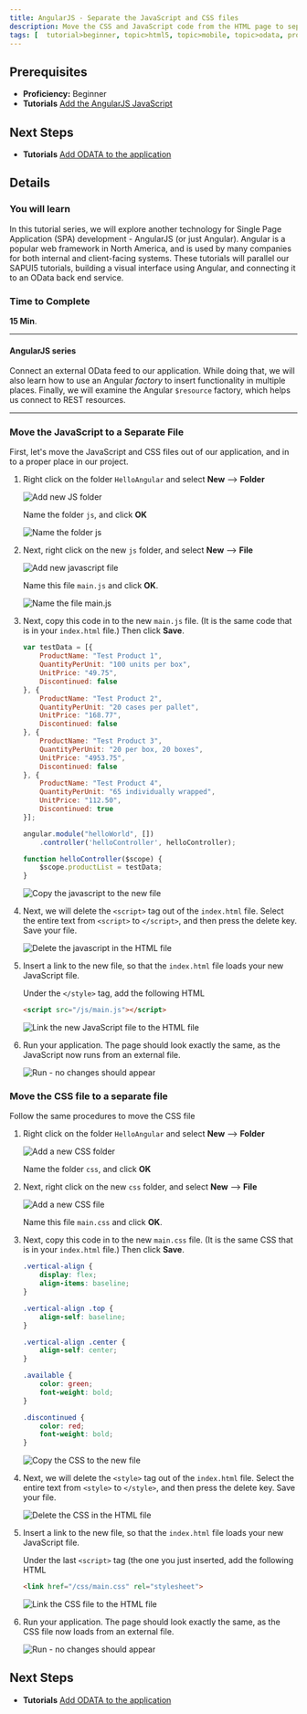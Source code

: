 ```yaml
---
title: AngularJS - Separate the JavaScript and CSS files
description: Move the CSS and JavaScript code from the HTML page to separate files on the web server.
tags: [  tutorial>beginner, topic>html5, topic>mobile, topic>odata, products>sap-cloud-platform ]
---
```

## Prerequisites  
 - **Proficiency:** Beginner
 - **Tutorials** [Add the AngularJS JavaScript](https://www.sap.com/developer/tutorials/angular-add-javascript.html)

## Next Steps
 - **Tutorials** [Add ODATA to the application](https://www.sap.com/developer/tutorials/angular-add-odata.html)


## Details
### You will learn  
In this tutorial series, we will explore another technology for Single Page Application (SPA) development - AngularJS (or just Angular).  Angular is a popular web framework in North America, and is used by many companies for both internal and client-facing systems.  These tutorials will parallel our SAPUI5 tutorials, building a visual interface using Angular, and connecting it to an OData back end service.

### Time to Complete
**15 Min**.

---
#### AngularJS series
Connect an external OData feed to our application.  While doing that, we will also learn how to use an Angular *factory* to insert functionality in multiple places.  Finally, we will examine the Angular `$resource` factory, which helps us connect to REST resources.

---

### Move the JavaScript to a Separate File

First, let's move the JavaScript and CSS files out of our application, and in to a proper place in our project.

1.  Right click on the folder `HelloAngular` and select **New** --> **Folder**

    ![Add new JS folder](1-1.png)

    Name the folder `js`, and click **OK**

    ![Name the folder js](1-1b.png)

2.  Next, right click on the new `js` folder, and select **New** --> **File**

    ![Add new javascript file](1-2.png)

    Name this file `main.js` and click **OK**.

    ![Name the file main.js](1-2b.png)

3.  Next, copy this code in to the new `main.js` file.  (It is the same code that is in your `index.html` file.)  Then click **Save**.

    ```javascript
    var testData = [{
    	ProductName: "Test Product 1",
    	QuantityPerUnit: "100 units per box",
    	UnitPrice: "49.75",
    	Discontinued: false
    }, {
    	ProductName: "Test Product 2",
    	QuantityPerUnit: "20 cases per pallet",
    	UnitPrice: "168.77",
    	Discontinued: false
    }, {
    	ProductName: "Test Product 3",
    	QuantityPerUnit: "20 per box, 20 boxes",
    	UnitPrice: "4953.75",
    	Discontinued: false
    }, {
    	ProductName: "Test Product 4",
    	QuantityPerUnit: "65 individually wrapped",
    	UnitPrice: "112.50",
    	Discontinued: true
    }];

    angular.module("helloWorld", [])
    	.controller('helloController', helloController);

    function helloController($scope) {
    	$scope.productList = testData;
    }
    ```

    ![Copy the javascript to the new file](1-3.png)

4.  Next, we will delete the `<script>` tag out of the `index.html` file.  Select the entire text from `<script>` to `</script>`, and then press the delete key.  Save your file.

    ![Delete the javascript in the HTML file](1-4a.png)

5.  Insert a link to the new file, so that the `index.html` file loads your new JavaScript file.  

    Under the `</style>` tag, add the following HTML

    ```html
    <script src="/js/main.js"></script>
    ```

    ![Link the new JavaScript file to the HTML file](1-5.png)

6.  Run your application.  The page should look exactly the same, as the JavaScript now runs from an external file.

    ![Run - no changes should appear](run-app.png)

### Move the CSS file to a separate file

Follow the same procedures to move the CSS file

1.  Right click on the folder `HelloAngular` and select **New** --> **Folder**

    ![Add a new CSS folder](2-1.png)

    Name the folder `css`, and click **OK**

2.  Next, right click on the new `css` folder, and select **New** --> **File**

    ![Add a new CSS file](2-2.png)

    Name this file `main.css` and click **OK**.

3.  Next, copy this code in to the new `main.css` file.  (It is the same CSS that is in your `index.html` file.)  Then click **Save**.

    ```css
    .vertical-align {
        display: flex;
        align-items: baseline;
    }

    .vertical-align .top {
        align-self: baseline;
    }

    .vertical-align .center {
        align-self: center;
    }

    .available {
        color: green;
        font-weight: bold;
    }

    .discontinued {
        color: red;
        font-weight: bold;
    }
    ```

    ![Copy the CSS to the new file](2-3.png)

4.  Next, we will delete the `<style>` tag out of the `index.html` file.  Select the entire text from `<style>` to `</style>`, and then press the delete key.  Save your file.

    ![Delete the CSS in the HTML file](2-4.png)

5.  Insert a link to the new file, so that the `index.html` file loads your new JavaScript file.  

    Under the last `<script>` tag (the one you just inserted, add the following HTML

    ```html
    <link href="/css/main.css" rel="stylesheet">
    ```

    ![Link the CSS file to the HTML file](2-5.png)

6.  Run your application.  The page should look exactly the same, as the CSS file now loads from an external file.

    ![Run - no changes should appear](run-app.png)



## Next Steps
 - **Tutorials** [Add ODATA to the application](https://www.sap.com/developer/tutorials/angular-add-odata.html)
